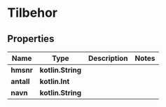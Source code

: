 
# Tilbehor

## Properties
Name | Type | Description | Notes
------------ | ------------- | ------------- | -------------
**hmsnr** | **kotlin.String** |  | 
**antall** | **kotlin.Int** |  | 
**navn** | **kotlin.String** |  | 



